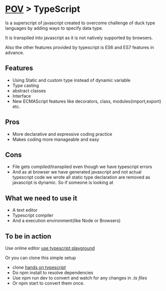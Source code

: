 # <a href='./../readme.md'>POV</a> > TypeScript

Is a superscript of javascript created to overcome challenge of duck type languages by adding ways to specify data type.

It is transpiled into javascript as it is not natively supported by browsers.

Also the other features provided by typescript is ES6 and ES7 features in advance.

## Features
- Using Static and custom type instead of dynamic variable
- Type casting
- abstract classes
- Interface
- New ECMAScript features like decorators, class, modules(import,export) etc.

## Pros
- More declarative and expressive coding practice
- Makes coding more manageable and easy

## Cons
- File gets compiled/transpiled even though we have typescript errors
- And as at browser we have generated javascript and not actual typescript code we wrote all static type declaration are removed as javascript is dynamic. So if someone is looking at

## What we need to use it
- A text editor
- Typescript compiler
- And a execution environment(like Node or Browsers)

## To be in action
Use online editor
  <a href="https://www.typescriptlang.org/play/index.html">use typescript playground</a>

Or you can clone this simple setup
- clone <a href="https://github.com/vkum29/typescript.git">hands on typescript</a>
- Do npm install to resolve dependencies
- Use npm run dev to convert and watch for any changes in *.ts files*
- Or npm start to convert them once.
